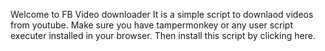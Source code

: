 Welcome to FB Video downloader
It is a simple script to downlaod videos from youtube.
Make sure you have tampermonkey or any user script executer installed in your browser.
Then install this script by clicking here.
